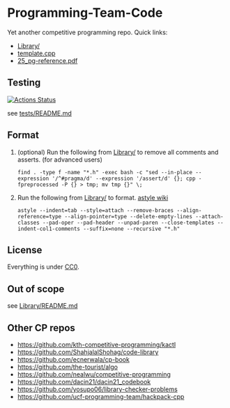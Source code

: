 # Programming-Team-Code

Yet another competitive programming repo. Quick links:

- [Library/](https://github.com/lrvideckis/Programming-Team-Code/tree/master/Library)
- [template.cpp](https://github.com/lrvideckis/Programming-Team-Code/blob/master/template.cpp)
- [25_pg-reference.pdf](https://github.com/lrvideckis/Programming-Team-Code/blob/master/25_pg-reference.pdf)

## Testing
[![Actions Status](https://github.com/lrvideckis/Programming-Team-Code/workflows/verify/badge.svg)](https://github.com/lrvideckis/Programming-Team-Code/actions)

see [tests/README.md](https://github.com/lrvideckis/Programming-Team-Code/blob/master/tests/README.md)

## Format

1. (optional) Run the following from [Library/](https://github.com/lrvideckis/Programming-Team-Code/tree/master/Library) to remove all comments and asserts. (for advanced users)
   ```
   find . -type f -name "*.h" -exec bash -c "sed --in-place --expression '/^#pragma/d' --expression '/assert/d' {}; cpp -fpreprocessed -P {} > tmp; mv tmp {}" \;
   ```

2. Run the following from [Library/](https://github.com/lrvideckis/Programming-Team-Code/tree/master/Library) to format. [astyle wiki](http://astyle.sourceforge.net/astyle.html)
   ```
   astyle --indent=tab --style=attach --remove-braces --align-reference=type --align-pointer=type --delete-empty-lines --attach-classes --pad-oper --pad-header --unpad-paren --close-templates --indent-col1-comments --suffix=none --recursive "*.h"
   ```

## License

Everything is under [CC0](https://creativecommons.org/publicdomain/zero/1.0/).

## Out of scope

see [Library/README.md](https://github.com/lrvideckis/Programming-Team-Code/blob/master/Library/README.md)

## Other CP repos

- https://github.com/kth-competitive-programming/kactl
- https://github.com/ShahjalalShohag/code-library
- https://github.com/ecnerwala/cp-book
- https://github.com/the-tourist/algo
- https://github.com/nealwu/competitive-programming
- https://github.com/dacin21/dacin21_codebook
- https://github.com/yosupo06/library-checker-problems
- https://github.com/ucf-programming-team/hackpack-cpp
